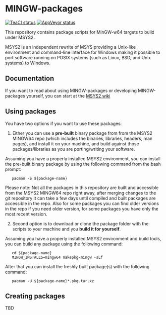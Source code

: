 MINGW-packages
==============
[![TeaCI status](https://tea-ci.org/api/badges/Alexpux/MINGW-packages/status.svg)](https://tea-ci.org/Alexpux/MINGW-packages)
[![AppVeyor status](https://ci.appveyor.com/api/projects/status/github/Alexpux/mingw-packages?branch=master&svg=true)](https://ci.appveyor.com/project/Alexpux/mingw-packages)

This repository contains package scripts for MinGW-w64 targets to build under MSYS2.

MSYS2 is an independent rewrite of MSYS providing a Unix-like environment and command-line interface for Windows making it possible to port software running on POSIX systems (such as Linux, BSD, and Unix systems) to Windows.

## Documentation
If you want to read about using MINGW-packages or developing MINGW-packages yourself, you can start at the [MSYS2 wiki](https://github.com/msys2/msys2/wiki/Creating-Packages)

## Using packages
You have two options if you want to use these packages:

1. Either you can use a **pre-built** binary package from from the MSYS2 MINGW64 repo (which includes the binaries, libraries, headers, man pages), and install it on your machine, and build against those packages/libraries as you are porting/writing your software.

 Assuming you have a properly installed MSYS2 environment, you can install the pre-built binary package by using the following command from the bash prompt:
 ```
    pacman -S ${package-name}
 ```
 Please note: Not all the packages in this repository are built and accessible from the MSYS2 MINGW64 repo right away, after merging changes to the git repository it can take a few days until compiled and built packages are accessible in the repo. Also for some packages you can find older versions in the repo if you need older version, for some packages you have only the most recent version.

2. Second option is to download or clone the package folder with the scripts to your machine and you **build it for yourself**.

 Assuming you have a properly installed MSYS2 environment and build tools, you can build any package using the following command:
 ```
    cd ${package-name}
    MINGW_INSTALLS=mingw64 makepkg-mingw -sLf
 ```
 After that you can install the freshly built package(s) with the following command:
 ```
    pacman -U ${package-name}*.pkg.tar.xz
 ```
## Creating packages
 TBD

